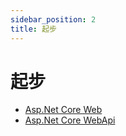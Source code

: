 ```yaml
---
sidebar_position: 2
title: 起步
---
```

# 起步

* [Asp.Net Core Web](./tutorial/mvcapp/create-app.md)
* [Asp.Net Core WebApi](./tutorial/webapi/create-app.md)